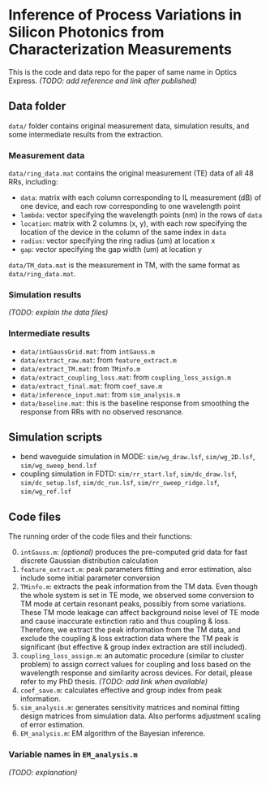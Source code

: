 # Inference of Process Variations in Silicon Photonics from Characterization Measurements
This is the code and data repo for the paper of same name in Optics Express. _(TODO: add reference and link after published)_

## Data folder
`data/` folder contains original measurement data, simulation results, and some intermediate results from the extraction.
### Measurement data
`data/ring_data.mat` contains the original measurement (TE) data of all 48 RRs, including:
- `data`: matrix with each column corresponding to IL measurement (dB) of one device, and each row corresponding to one wavelength point
- `lambda`: vector specifying the wavelength points (nm) in the rows of `data`
- `location`: matrix with 2 columns (x, y), with each row specifying the location of the device in the column of the same index in `data`
- `radius`: vector specifying the ring radius (um) at location x
- `gap`: vector specifying the gap width (um) at location y

`data/TM_data.mat` is the measurement in TM, with the same format as `data/ring_data.mat`.

### Simulation results
_(TODO: explain the data files)_

### Intermediate results
- `data/intGaussGrid.mat`: from `intGauss.m`
- `data/extract_raw.mat`: from `feature_extract.m`
- `data/extract_TM.mat`: from `TMinfo.m`
- `data/extract_coupling_loss.mat`: from `coupling_loss_assign.m`
- `data/extract_final.mat`: from `coef_save.m`
- `data/inference_input.mat`: from `sim_analysis.m`
- `data/baseline.mat`: this is the baseline response from smoothing the response from RRs with no observed resonance.

## Simulation scripts
- bend waveguide simulation in MODE: `sim/wg_draw.lsf`, `sim/wg_2D.lsf`, `sim/wg_sweep_bend.lsf`
- coupling simulation in FDTD: `sim/rr_start.lsf`, `sim/dc_draw.lsf`, `sim/dc_setup.lsf`, `sim/dc_run.lsf`, `sim/rr_sweep_ridge.lsf`, `sim/wg_ref.lsf`
## Code files
The running order of the code files and their functions:

0. `intGauss.m`: _(optional)_ produces the pre-computed grid data for fast discrete Gaussian distribution calculation
1. `feature_extract.m`: peak parameters fitting and error estimation, also include some initial parameter conversion
2. `TMinfo.m`: extracts the peak information from the TM data. Even though the whole system is set in TE mode, we observed some conversion to TM mode at certain resonant peaks, possibly from some variations. These TM mode leakage can affect background noise level of TE mode and cause inaccurate extinction ratio and thus coupling & loss. Therefore, we extract the peak information from the TM data, and exclude the coupling & loss extraction data where the TM peak is significant (but effective & group index extraction are still included).
3. `coupling_loss_assign.m`: an automatic procedure (similar to cluster problem) to assign correct values for coupling and loss based on the wavelength response and similarity across devices. For detail, please refer to my PhD thesis. _(TODO: add link when available)_
4. `coef_save.m`: calculates effective and group index from peak information.
5. `sim_analysis.m`: generates sensitivity matrices and nominal fitting design matrices from simulation data. Also performs adjustment scaling of error estimation.
6. `EM_analysis.m`: EM algorithm of the Bayesian inference.

### Variable names in `EM_analysis.m`
_(TODO: explanation)_
